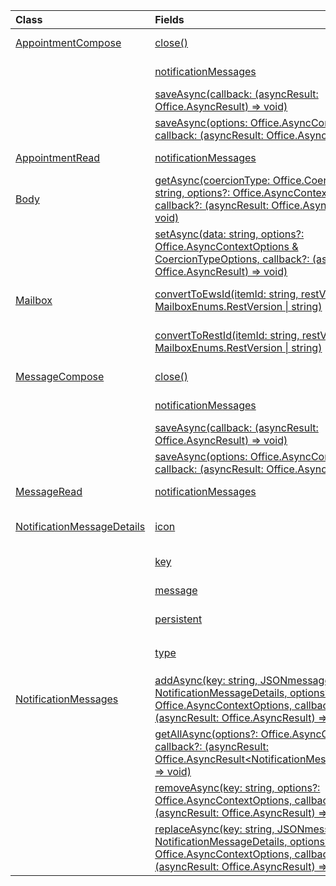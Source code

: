 | Class | Fields | Description |
|:---|:---|:---|
|[AppointmentCompose](/javascript/api/outlook/outlook.appointmentcompose)|[close()](/javascript/api/outlook/outlook.appointmentcompose#close--)|Closes the current item that is being composed|
||[notificationMessages](/javascript/api/outlook/outlook.appointmentcompose#notificationmessages)|Gets the notification messages for an item.|
||[saveAsync(callback: (asyncResult: Office.AsyncResult<string>) => void)](/javascript/api/outlook/outlook.appointmentcompose#saveasync-callback--asyncresult-)|Asynchronously saves an item.|
||[saveAsync(options: Office.AsyncContextOptions, callback: (asyncResult: Office.AsyncResult<string>) => void)](/javascript/api/outlook/outlook.appointmentcompose#saveasync-options--callback--asyncresult-)|Asynchronously saves an item.|
|[AppointmentRead](/javascript/api/outlook/outlook.appointmentread)|[notificationMessages](/javascript/api/outlook/outlook.appointmentread#notificationmessages)|Gets the notification messages for an item.|
|[Body](/javascript/api/outlook/outlook.body)|[getAsync(coercionType: Office.CoercionType \| string, options?: Office.AsyncContextOptions, callback?: (asyncResult: Office.AsyncResult<string>) => void)](/javascript/api/outlook/outlook.body#getasync-coerciontype--options--callback--asyncresult-)|Returns the current body in a specified format.|
||[setAsync(data: string, options?: Office.AsyncContextOptions & CoercionTypeOptions, callback?: (asyncResult: Office.AsyncResult<void>) => void)](/javascript/api/outlook/outlook.body#setasync-data--options--callback--asyncresult-)|Replaces the entire body with the specified text.|
|[Mailbox](/javascript/api/outlook/outlook.mailbox)|[convertToEwsId(itemId: string, restVersion: MailboxEnums.RestVersion \| string)](/javascript/api/outlook/outlook.mailbox#converttoewsid-itemid--restversion-)|Converts an item ID formatted for REST into EWS format.|
||[convertToRestId(itemId: string, restVersion: MailboxEnums.RestVersion \| string)](/javascript/api/outlook/outlook.mailbox#converttorestid-itemid--restversion-)|Converts an item ID formatted for EWS into REST format.|
|[MessageCompose](/javascript/api/outlook/outlook.messagecompose)|[close()](/javascript/api/outlook/outlook.messagecompose#close--)|Closes the current item that is being composed|
||[notificationMessages](/javascript/api/outlook/outlook.messagecompose#notificationmessages)|Gets the notification messages for an item.|
||[saveAsync(callback: (asyncResult: Office.AsyncResult<string>) => void)](/javascript/api/outlook/outlook.messagecompose#saveasync-callback--asyncresult-)|Asynchronously saves an item.|
||[saveAsync(options: Office.AsyncContextOptions, callback: (asyncResult: Office.AsyncResult<string>) => void)](/javascript/api/outlook/outlook.messagecompose#saveasync-options--callback--asyncresult-)|Asynchronously saves an item.|
|[MessageRead](/javascript/api/outlook/outlook.messageread)|[notificationMessages](/javascript/api/outlook/outlook.messageread#notificationmessages)|Gets the notification messages for an item.|
|[NotificationMessageDetails](/javascript/api/outlook/outlook.notificationmessagedetails)|[icon](/javascript/api/outlook/outlook.notificationmessagedetails#icon)|A reference to an icon that is defined in the manifest in the `Resources` section.|
||[key](/javascript/api/outlook/outlook.notificationmessagedetails#key)|The identifier for the notification message.|
||[message](/javascript/api/outlook/outlook.notificationmessagedetails#message)|The text of the notification message.|
||[persistent](/javascript/api/outlook/outlook.notificationmessagedetails#persistent)|Specifies if the message should be persistent.|
||[type](/javascript/api/outlook/outlook.notificationmessagedetails#type)|Specifies the `ItemNotificationMessageType` of message.|
|[NotificationMessages](/javascript/api/outlook/outlook.notificationmessages)|[addAsync(key: string, JSONmessage: NotificationMessageDetails, options?: Office.AsyncContextOptions, callback?: (asyncResult: Office.AsyncResult<void>) => void)](/javascript/api/outlook/outlook.notificationmessages#addasync-key--jsonmessage--options--callback--asyncresult-)|Adds a notification to an item.|
||[getAllAsync(options?: Office.AsyncContextOptions, callback?: (asyncResult: Office.AsyncResult<NotificationMessageDetails[]>) => void)](/javascript/api/outlook/outlook.notificationmessages#getallasync-options--callback--asyncresult-)|Returns all keys and messages for an item.|
||[removeAsync(key: string, options?: Office.AsyncContextOptions, callback?: (asyncResult: Office.AsyncResult<void>) => void)](/javascript/api/outlook/outlook.notificationmessages#removeasync-key--options--callback--asyncresult-)|Removes a notification message for an item.|
||[replaceAsync(key: string, JSONmessage: NotificationMessageDetails, options?: Office.AsyncContextOptions, callback?: (asyncResult: Office.AsyncResult<void>) => void)](/javascript/api/outlook/outlook.notificationmessages#replaceasync-key--jsonmessage--options--callback--asyncresult-)|Replaces a notification message that has a given key with another message.|
